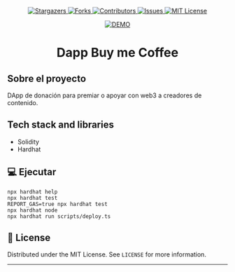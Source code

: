 <p align="center">
  <a href="https://github.com/Disrup3/workshop-21-12-22/stargazers">
    <img alt="Stargazers" src="https://img.shields.io/github/stars/viral-sangani/coding-challenge-2021.svg?style=for-the-badge"/>
  </a>
  <a href="https://github.com/Disrup3/workshop-21-12-22/network/members">
    <img alt="Forks" src="https://img.shields.io/github/forks/viral-sangani/coding-challenge-2021.svg?style=for-the-badge"/>
  </a>
  <a href="https://github.com/Disrup3/workshop-21-12-22/graphs/contributors">
    <img alt="Contributors" src="https://img.shields.io/github/contributors/viral-sangani/coding-challenge-2021.svg?style=for-the-badge"/>
  </a>
  <a href="https://github.com/Disrup3/workshop-21-12-22/issues">
    <img alt="Issues" src="https://img.shields.io/github/issues/viral-sangani/coding-challenge-2021.svg?style=for-the-badge"/>
  </a>
  <a href="https://github.com/Disrup3/workshop-21-12-22/">
    <img alt="MIT License" src="https://img.shields.io/github/license/manaspratap/ARVideoBrowser.svg?style=for-the-badge"/>
  </a>
</p>

<a href="https://disrup3.com"  align="center">

![DEMO](https://i.imgur.com/OORoptl.jpg,fit=cover,dpr=2,quality=85,width=120,height=120/avatars/by/6857ff78-5a01-4a04-bf7d-040d4f7f9c71)

</a>



<p align="center">
  <h1 align="center">Dapp Buy me Coffee</h1>
</p>

## Sobre el proyecto

DApp de donación para premiar o apoyar con web3 a creadores de contenido.

## Tech stack and libraries
- Solidity
- Hardhat

## 💻 Ejecutar

```shell
npx hardhat help
npx hardhat test
REPORT_GAS=true npx hardhat test
npx hardhat node
npx hardhat run scripts/deploy.ts
```

## 📝 License

Distributed under the MIT License. See `LICENSE` for more information.

---

<br />
